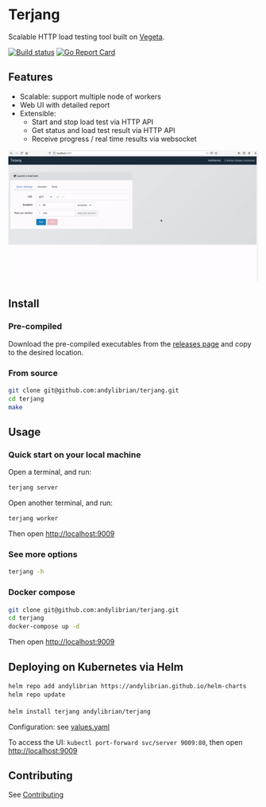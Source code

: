 # Terjang
Scalable HTTP load testing tool built on [Vegeta](https://github.com/tsenart/vegeta).

[![Build status](https://img.shields.io/github/workflow/status/andylibrian/terjang/CI?style=flat)](https://github.com/andylibrian/terjang/actions)
[![Go Report Card](https://goreportcard.com/badge/github.com/andylibrian/terjang)](https://goreportcard.com/report/github.com/andylibrian/terjang)


## Features

- Scalable: support multiple node of workers
- Web UI with detailed report
- Extensible:
  - Start and stop load test via HTTP API
  - Get status and load test result via HTTP API
  - Receive progress / real time results via websocket

![Demo](docs/demo.gif?raw=true "Demo")

## Install

### Pre-compiled

Download the pre-compiled executables from the [releases page](https://github.com/andylibrian/terjang/releases) and copy to the desired location.

### From source

```bash
git clone git@github.com:andylibrian/terjang.git
cd terjang
make
```

## Usage

### Quick start on your local machine

Open a terminal, and run:

```bash
terjang server
```

Open another terminal, and run:

```bash
terjang worker
```

Then open [http://localhost:9009](http://localhost:9009)

### See more options

```bash
terjang -h
```

### Docker compose

```bash
git clone git@github.com:andylibrian/terjang.git
cd terjang
docker-compose up -d
```

Then open [http://localhost:9009](http://localhost:9009)


## Deploying on Kubernetes via Helm

```bash
helm repo add andylibrian https://andylibrian.github.io/helm-charts
helm repo update

helm install terjang andylibrian/terjang
```

Configuration: see [values.yaml](https://github.com/andylibrian/helm-charts/blob/main/charts/terjang/values.yaml)

To access the UI: `kubectl port-forward svc/server 9009:80`, then open [http://localhost:9009](http://localhost:9009)


## Contributing

See [Contributing](CONTRIBUTING.md)

